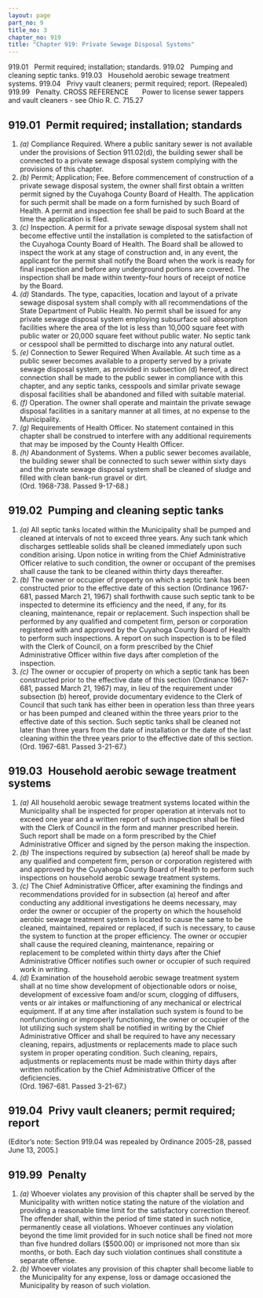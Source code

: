 ```yaml
---
layout: page
part_no: 9
title_no: 3
chapter_no: 919
title: "Chapter 919: Private Sewage Disposal Systems"
---
```


919.01   Permit required; installation; standards.
919.02   Pumping and cleaning septic tanks.
919.03   Household aerobic sewage treatment systems.
919.04   Privy vault cleaners; permit required; report. (Repealed)
919.99   Penalty.
CROSS REFERENCE
      Power to license sewer tappers and vault cleaners - see Ohio R. C. 715.27

## 919.01   Permit required; installation; standards

<p class="Markdown-list--a-1-A"></p>

1. _(a)_ Compliance Required. Where a public sanitary sewer is not available
under the provisions of Section 911.02(d), the building sewer shall be connected to a private sewage disposal
system complying with the provisions of this chapter.
2. _(b)_ Permit; Application; Fee. Before commencement of construction of a
private sewage disposal system, the owner shall first obtain a written permit
signed by the Cuyahoga County Board of Health. The application for such permit
shall be made on a form furnished by such Board of Health. A permit and
inspection fee shall be paid to such Board at the time the application is
filed.
3. _(c)_ Inspection. A permit for a private sewage disposal system shall not
become effective until the installation is completed to the satisfaction of the
Cuyahoga County Board of Health. The Board shall be allowed to inspect the work
at any stage of construction and, in any event, the applicant for the permit
shall notify the Board when the work is ready for final inspection and before
any underground portions are covered. The inspection shall be made within
twenty-four hours of receipt of notice by the Board.
4. _(d)_ Standards. The type, capacities, location and layout of a private
sewage disposal system shall comply with all recommendations of the State
Department of Public Health. No permit shall be issued for any private sewage
disposal system employing subsurface soil absorption facilities where the area
of the lot is less than 10,000 square feet with public water or 20,000 square
feet without public water. No septic tank or cesspool shall be permitted to
discharge into any natural outlet.
5. _(e)_ Connection to Sewer Required When Available. At such time as a public
sewer becomes available to a property served by a private sewage disposal
system, as provided in subsection (d) hereof, a direct connection shall be made
to the public sewer in compliance with this chapter, and any septic tanks,
cesspools and similar private sewage disposal facilities shall be abandoned and
filled with suitable material.
6. _(f)_ Operation. The owner shall operate and maintain the private sewage
disposal facilities in a sanitary manner at all times, at no expense to the
Municipality.
7. _(g)_ Requirements of Health Officer. No statement contained in this chapter
shall be construed to interfere with any additional requirements that may be
imposed by the County Health Officer.
8. _(h)_ Abandonment of Systems. When a public sewer becomes available, the
building sewer shall be connected to such sewer within sixty days and the
private sewage disposal system shall be cleaned of sludge and filled with clean
bank-run gravel or dirt.  
(Ord. 1968-738. Passed 9-17-68.)

## 919.02   Pumping and cleaning septic tanks

<p class="Markdown-list--a-1-A"></p>

1. _(a)_ All septic tanks located within the Municipality shall be pumped and
cleaned at intervals of not to exceed three years. Any such tank which
discharges settleable solids shall be cleaned immediately upon such condition
arising. Upon notice in writing from the Chief Administrative Officer relative
to such condition, the owner or occupant of the premises shall cause the tank
to be cleaned within thirty days thereafter.
2. _(b)_ The owner or occupier of property on which a septic tank has been
constructed prior to the effective date of this section (Ordinance 1967-681,
passed March 21, 1967) shall forthwith cause such septic tank to be inspected
to determine its efficiency and the need, if any, for its cleaning,
maintenance, repair or replacement. Such inspection shall be performed by any
qualified and competent firm, person or corporation registered with and
approved by the Cuyahoga County Board of Health to perform such inspections. A
report on such inspection is to be filed with the Clerk of Council, on a form
prescribed by the Chief Administrative Officer within five days after
completion of the inspection.
3. _(c)_ The owner or occupier of property on which a septic tank has been
constructed prior to the effective date of this section (Ordinance 1967-681,
passed March 21, 1967) may, in lieu of the requirement under subsection (b)
hereof, provide documentary evidence to the Clerk of Council that such tank has
either been in operation less than three years or has been pumped and cleaned
within the three years prior to the effective date of this section. Such septic
tanks shall be cleaned not later than three years from the date of installation
or the date of the last cleaning within the three years prior to the effective
date of this section.  
(Ord. 1967-681. Passed 3-21-67.)

## 919.03   Household aerobic sewage treatment systems

<p class="Markdown-list--a-1-A"></p>

1. _(a)_ All household aerobic sewage treatment systems located within the
Municipality shall be inspected for proper operation at intervals not to exceed
one year and a written report of such inspection shall be filed with the Clerk
of Council in the form and manner prescribed herein. Such report shall be made
on a form prescribed by the Chief Administrative Officer and signed by the
person making the inspection.
2. _(b)_ The inspections required by subsection (a) hereof shall be made by
any qualified and competent firm, person or corporation registered with and
approved by the Cuyahoga County Board of Health to perform such inspections on
household aerobic sewage treatment systems.
3. _(c)_ The Chief Administrative Officer, after examining the findings and
recommendations provided for in subsection (a) hereof and after conducting any
additional investigations he deems necessary, may order the owner or occupier
of the property on which the household aerobic sewage treatment system is
located to cause the same to be cleaned, maintained, repaired or replaced, if
such is necessary, to cause the system to function at the proper efficiency.
The owner or occupier shall cause the required cleaning, maintenance, repairing
or replacement to be completed within thirty days after the Chief
Administrative Officer notifies such owner or occupier of such required work in
writing.
4. _(d)_ Examination of the household aerobic sewage treatment system shall at
no time show development of objectionable odors or noise, development of
excessive foam and/or scum, clogging of diffusers, vents or air intakes or
malfunctioning of any mechanical or electrical equipment. If at any time after
installation such system is found to be nonfunctioning or improperly
functioning, the owner or occupier of the lot utilizing such system shall be
notified in writing by the Chief Administrative Officer and shall be required
to have any necessary cleaning, repairs, adjustments or replacements made to
place such system in proper operating condition. Such cleaning, repairs,
adjustments or replacements must be made within thirty days after written
notification by the Chief Administrative Officer of the deficiencies.  
(Ord. 1967-681. Passed 3-21-67.)

## 919.04   Privy vault cleaners; permit required; report

(Editor’s note: Section 919.04 was repealed by Ordinance 2005-28, passed June 13, 2005.)

## 919.99   Penalty

<p class="Markdown-list--a-1-A"></p>

1. _(a)_ Whoever violates any provision of this chapter shall be served by the
Municipality with written notice stating the nature of the violation and
providing a reasonable time limit for the satisfactory correction thereof. The
offender shall, within the period of time stated in such notice, permanently
cease all violations. Whoever continues any violation beyond the time limit
provided for in such notice shall be fined not more than five hundred dollars
($500.00) or imprisoned not more than six months, or both. Each day such
violation continues shall constitute a separate offense.
2. _(b)_ Whoever violates any provision of this chapter shall become liable to
the Municipality for any expense, loss or damage occasioned the Municipality by
reason of such violation.
